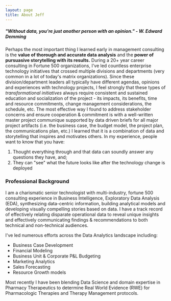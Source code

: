 ```yaml
---
layout: page
title: About Jeff 
---
```


##### "Without data, you're just another person with an opinion."  - W. Edward Demming

Perhaps the most important thing I learned early in management consulting is the **value of thorough and accurate data analysis** and the **power of pursuasive storytelling with its results.**  During a 20+ year career consulting in Fortune 500 organizations, I've led countless enterprise technology initiatives that crossed multiple divisions and departments (very common in a lot of today's matrix organizations). Since these division/department leaders all typically have different agendas, opinions and experiences with technology projects, I feel strongly that these types of *transformational initiatives* always require consistent and sustained education and socialization of the project - its impacts, its benefits, time and resource commitments, change management considerations, the schedule, etc. The most effective way I found to address stakeholder concerns and ensure cooperation & commitment is with a well-written master project communique supported by data driven briefs for all major project artifacts (i.e. the business case, the budget model, the project plan, the communications plan, etc.) 
I learned that it is a combination of data and storytelling that inspires and motivates others. In my experience, people want to know that you have:
1. Thought everything through and that data can soundly answer any questions they have, and;
2. They can "see" what the future looks like after the technology change is deployed 

### Professional Background

I am a charismatic senior technologist with multi-industry, fortune 500 consulting experience in Business Intelligence, Exploratory Data Analysis (EDA), synthesizing data-centric information, building analytical models and developing visually compelling stories based on data. I have a track record of effectively relating disparate operational data to reveal unique insights and effectively communicating findings & recommendations to both technical and non-technical audiences.

I've led numerous efforts across the Data Analytics landscape including:
- Business Case Development
- Financial Modeling
- Business Unit & Corporate P&L Budgeting
- Marketing Analytics
- Sales Forecasting
- Resource Growth models

Most recently I have been blending Data Science and domain expertise in Pharmacy Therapeutics to determine Real World Evidence (RWE) for Pharmacologic Therapies and Therapy Management protocols.
